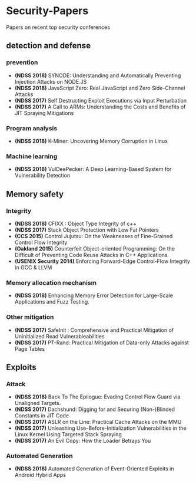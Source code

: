 # Security-Papers

Papers on recent top security conferences

## detection and defense

### prevention

* **(NDSS 2018)** SYNODE: Understanding and Automatically Preventing Injection Attacks on NODE.JS
* **(NDSS 2018)** JavaScript Zero: Real JavaScript and Zero Side-Channel Attacks
* **(NDSS 2017)** Self Destructing Exploit Executions via Input Perturbation
* **(NDSS 2017)** A Call to ARMs: Understanding the Costs and Benefits of JIT Spraying Mitigations

### Program analysis

* **(NDSS 2018)** K-Miner: Uncovering Memory Corruption in Linux

### Machine learning

* **(NDSS 2018)** VulDeePecker: A Deep Learning-Based System for Vulnerability Detection

## Memory safety

### Integrity

* **(NDSS 2018)** CFIXX : Object Type Integrity of c++
* **(NDSS 2017)** Stack Object Protection with Low Fat Pointers
* **(CCS 2015)** Control Jujutsu: On the Weaknesses of Fine-Grained Control Flow Integrity
* **(Oakland 2015)** Counterfeit Object-oriented Programming: On the Difficult of Preventing Code Reuse Attacks in C++ Applications
* **(USENIX Security 2014)** Enforcing Forward-Edge Control-Flow Integrity in GCC & LLVM

### Memory allocation mechanism

* **(NDSS 2018)** Enhancing Memory Error Detection for Large-Scale Applications and Fuzz Testing.

### Other mitigation

* **(NDSS 2017)** SafeInit : Comprehensive and Practical Mitigation of Uninitialized Read Vulnerableabilities
* **(NDSS 2017)** PT-Rand: Practical Mitigation of Data-only Attacks against Page Tables

## Exploits

### Attack

* **(NDSS 2018)** Back To The Epilogue: Evading Control Flow Guard via Unaligned Targets.
* **(NDSS 2017)** Dachshund: Digging for and Securing (Non-)Blinded Constants in JIT Code
* **(NDSS 2017)** ASLR on the Line: Practical Cache Attacks on the MMU
* **(NDSS 2017)** Unleashing Use-Before-Initialization Vulnerabilities in the Linux Kernel Using Targeted Stack Spraying
* **(NDSS 2017)** An Evil Copy: How the Loader Betrays You

### Automated Generation

* **(NDSS 2018)** Automated Generation of Event-Oriented Exploits in Android Hybrid Apps
